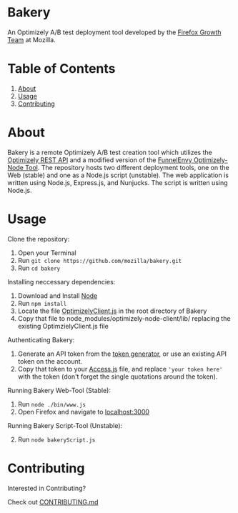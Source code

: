 # Bakery

An Optimizely A/B test deployment tool developed by the [Firefox Growth Team](https://wiki.mozilla.org/Growth_Team) at Mozilla.

# Table of Contents

1. [About](https://github.com/mozilla/bakery#about)
2. [Usage](https://github.com/mozilla/bakery#usage)
3. [Contributing](https://github.com/mozilla/bakery#contributing)

# About

Bakery is a remote Optimizely A/B test creation tool which utilizes the [Optimizely REST API](http://developers.optimizely.com/rest/introduction/index.html) and a modified version of the [FunnelEnvy Optimizely-Node Tool](https://github.com/funnelenvy/optimizely-node). The repository hosts two different deployment tools, one on the Web (stable) and one as a Node.js script (unstable). The web application is written using Node.js, Express.js, and Nunjucks. The script is written using Node.js.

# Usage

Clone the repository:

1. Open your Terminal
2. Run `git clone https://github.com/mozilla/bakery.git`
3. Run `cd bakery`

Installing neccessary dependencies:

1. Download and Install [Node](https://nodejs.org/en/download/)
2. Run `npm install`
3. Locate the file [OptimizelyClient.js](https://github.com/mozilla/bakery/blob/additionalEdits/OptimizelyClient.js) in the root directory of Bakery
4. Copy that file to node_modules/optimizely-node-client/lib/ replacing the existing OptimzielyClient.js file

Authenticating Bakery:

1. Generate an API token from the [token generator](http://app.optimizely.com/tokens), or use an existing API token on the account.
2. Copy that token to your [Access.js](https://github.com/mozilla/bakery/blob/additionalEdits/access.js#L3) file, and replace `'your token here'` with the token (don't forget the single quotations around the token).

Running Bakery Web-Tool (Stable):

1. Run `node ./bin/www.js`
2. Open Firefox and navigate to [localhost:3000](http://localhost:3000)

Running Bakery Script-Tool (Unstable):

2. Run `node bakeryScript.js`

# Contributing

Interested in Contributing?

Check out [CONTRIBUTING.md](https://github.com/mozilla/bakery/blob/master/CONTRIBUTING.md)
